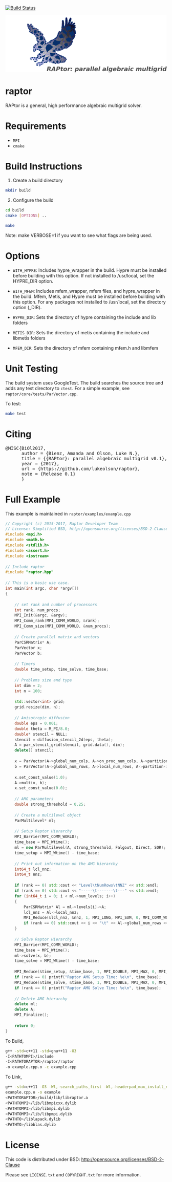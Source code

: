 [![Build Status](https://travis-ci.org/lukeolson/raptor.svg?branch=master)](https://travis-ci.org/lukeolson/raptor)
 
![](docs/logo/raptor-logo.png)

# raptor

RAPtor is a general, high performance algebraic multigrid solver.

# Requirements

- `MPI`
- `cmake`


# Build Instructions

1. Create a build directory
```bash
mkdir build
```
2. Configure the build

```bash
cd build
cmake [OPTIONS] ..
```

```bash
make
```
Note: make VERBOSE=1 if you want to see what flags are being used.

# Options

- `WITH_HYPRE`:
    Includes hypre_wrapper in the build.  Hypre must be installed before
    building with this option.  If not installed to /usr/local, set the
    HYPRE_DIR option.

- `WITH_MFEM`:
    Includes mfem_wrapper, mfem files, and hypre_wrapper in the build.
    Mfem, Metis, and Hypre must be installed before building with this
    option.  For any packages not installed to /usr/local, set the
    directory option (<package>_DIR).

- `HYPRE_DIR`:
    Sets the directory of hypre containing the include and lib folders

- `METIS_DIR`:
    Sets the directory of metis containing the include and libmetis folders

- `MFEM_DIR`:
    Sets the directory of mfem containing mfem.h and libmfem

# Unit Testing

The build system uses GoogleTest.  The build searches
the source tree and adds any
test directory to `ctest`. For a simple example, see
`raptor/core/tests/ParVector.cpp`.

To test:

```bash
make test
```

# Citing

<pre>
@MISC{BiOl2017,
      author = {Bienz, Amanda and Olson, Luke N.},
      title = {{RAPtor}: parallel algebraic multigrid v0.1},
      year = {2017},
      url = {https://github.com/lukeolson/raptor},
      note = {Release 0.1}
      }
</pre>

# Full Example

This example is maintained in `raptor/examples/example.cpp`

```cpp
// Copyright (c) 2015-2017, Raptor Developer Team
// License: Simplified BSD, http://opensource.org/licenses/BSD-2-Clause
#include <mpi.h>
#include <math.h>
#include <stdlib.h>
#include <assert.h>
#include <iostream>

// Include raptor
#include "raptor.hpp"

// This is a basic use case.
int main(int argc, char *argv[])
{

    // set rank and number of processors
    int rank, num_procs;
    MPI_Init(&argc, &argv);
    MPI_Comm_rank(MPI_COMM_WORLD, &rank);
    MPI_Comm_size(MPI_COMM_WORLD, &num_procs);

    // Create parallel matrix and vectors
    ParCSRMatrix* A;
    ParVector x;
    ParVector b;

    // Timers
    double time_setup, time_solve, time_base;

    // Problems size and type
    int dim = 2;
    int n = 100;

    std::vector<int> grid;
    grid.resize(dim, n);

    // Anisotropic diffusion
    double eps = 0.001;
    double theta = M_PI/8.0;
    double* stencil = NULL;
    stencil = diffusion_stencil_2d(eps, theta);
    A = par_stencil_grid(stencil, grid.data(), dim);
    delete[] stencil;

    x = ParVector(A->global_num_cols, A->on_proc_num_cols, A->partition->first_local_col);
    b = ParVector(A->global_num_rows, A->local_num_rows, A->partition->first_local_row);

    x.set_const_value(1.0);
    A->mult(x, b);
    x.set_const_value(0.0);

    // AMG parameters
    double strong_threshold = 0.25;

    // Create a multilevel object
    ParMultilevel* ml;

    // Setup Raptor Hierarchy
    MPI_Barrier(MPI_COMM_WORLD);
    time_base = MPI_Wtime();
    ml = new ParMultilevel(A, strong_threshold, Falgout, Direct, SOR);
    time_setup = MPI_Wtime() - time_base;

    // Print out information on the AMG hierarchy
    int64_t lcl_nnz;
    int64_t nnz;

    if (rank == 0) std::cout << "Level\tNumRows\tNNZ" << std::endl;
    if (rank == 0) std::cout << "-----\t-------\t---" << std::endl;
    for (int64_t i = 0; i < ml->num_levels; i++)
    {
        ParCSRMatrix* Al = ml->levels[i]->A;
        lcl_nnz = Al->local_nnz;
        MPI_Reduce(&lcl_nnz, &nnz, 1, MPI_LONG, MPI_SUM, 0, MPI_COMM_WORLD);
        if (rank == 0) std::cout << i << "\t" << Al->global_num_rows << "\t" << nnz << std::endl;
    }

    // Solve Raptor Hierarchy
    MPI_Barrier(MPI_COMM_WORLD);
    time_base = MPI_Wtime();
    ml->solve(x, b);
    time_solve = MPI_Wtime() - time_base;

    MPI_Reduce(&time_setup, &time_base, 1, MPI_DOUBLE, MPI_MAX, 0, MPI_COMM_WORLD);
    if (rank == 0) printf("Raptor AMG Setup Time: %e\n", time_base);
    MPI_Reduce(&time_solve, &time_base, 1, MPI_DOUBLE, MPI_MAX, 0, MPI_COMM_WORLD);
    if (rank == 0) printf("Raptor AMG Solve Time: %e\n", time_base);

    // Delete AMG hierarchy
    delete ml;
    delete A;
    MPI_Finalize();

    return 0;
}

```

To Build,

```bash
g++ -std=c++11 -std=gnu++11 -O3
-I<PATHTOMPI>/include
-I<PATHTORAPTOR>/raptor/raptor
-o example.cpp.o -c example.cpp
```

To Link,

```bash
g++ -std=c++11 -O3 -Wl,-search_paths_first -Wl,-headerpad_max_install_names
example.cpp.o -o example
<PATHTORAPTOR>/build/lib/libraptor.a
<PATHTOMPI>/lib/libmpicxx.dylib
<PATHTOMPI>/lib/libmpi.dylib
<PATHTOMPI>/lib/libpmpi.dylib
<PATHTO>/liblapack.dylib
<PATHTO>/libblas.dylib
```

# License

This code is distributed under BSD: http://opensource.org/licenses/BSD-2-Clause

Please see `LICENSE.txt` and `COPYRIGHT.txt` for more information.
